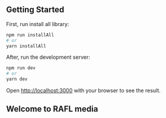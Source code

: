 ## Getting Started

First, run install all library:

```bash
npm run installAll
# or
yarn installAll
```

After, run the development server:

```bash
npm run dev
# or
yarn dev
```

Open [http://localhost:3000](http://localhost:3000) with your browser to see the result.

## Welcome to RAFL media